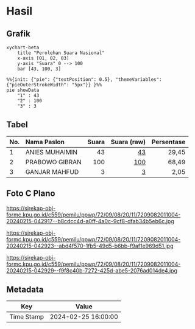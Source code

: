 # Hasil

## Grafik

```mermaid
xychart-beta
    title "Perolehan Suara Nasional"
    x-axis [01, 02, 03]
    y-axis "Suara" 0 --> 100
    bar [43, 100, 3]
```

```mermaid
%%{init: {"pie": {"textPosition": 0.5}, "themeVariables": {"pieOuterStrokeWidth": "5px"}} }%%
pie showData
    "1" : 43
    "2" : 100
    "3" : 3
```

## Tabel

| No. | Nama Paslon    | Suara | Suara (raw) | Persentase |
|:--- |:-------------- | -----:| -----------:| ----------:|
| 1   | ANIES MUHAIMIN | 43    | [43][p-1]   | 29,45      |
| 2   | PRABOWO GIBRAN | 100   | [100][p-2]  | 68,49      |
| 3   | GANJAR MAHFUD  | 3     | [3][p-3]    | 2,05       |


[p-1]: https://github.com/gigit-pemilu/pemilu-2024/blob/main/pilpres/hitung-suara/sub/72-sulawesi-tengah/sub/09-tojo-una-una/sub/08-tojo/sub/2011-podi/sub/004-tps/sub/paslon-1.txt
[p-2]: https://github.com/gigit-pemilu/pemilu-2024/blob/main/pilpres/hitung-suara/sub/72-sulawesi-tengah/sub/09-tojo-una-una/sub/08-tojo/sub/2011-podi/sub/004-tps/sub/paslon-2.txt
[p-3]: https://github.com/gigit-pemilu/pemilu-2024/blob/main/pilpres/hitung-suara/sub/72-sulawesi-tengah/sub/09-tojo-una-una/sub/08-tojo/sub/2011-podi/sub/004-tps/sub/paslon-3.txt

## Foto C Plano

https://sirekap-obj-formc.kpu.go.id/c559/pemilu/ppwp/72/09/08/20/11/7209082011004-20240215-042917--b8cdcc4d-a0ff-4a0c-9cf8-dfab34b5eb6c.jpg

https://sirekap-obj-formc.kpu.go.id/c559/pemilu/ppwp/72/09/08/20/11/7209082011004-20240215-042923--abd4f570-1fb5-49d5-b6bb-f9af1e969d51.jpg

https://sirekap-obj-formc.kpu.go.id/c559/pemilu/ppwp/72/09/08/20/11/7209082011004-20240215-042929--f9f8c40b-7272-425d-abe5-2076ad014de4.jpg


## Metadata

| Key        | Value               |
| ---------- | ------------------- |
| Time Stamp | 2024-02-25 16:00:00 |



